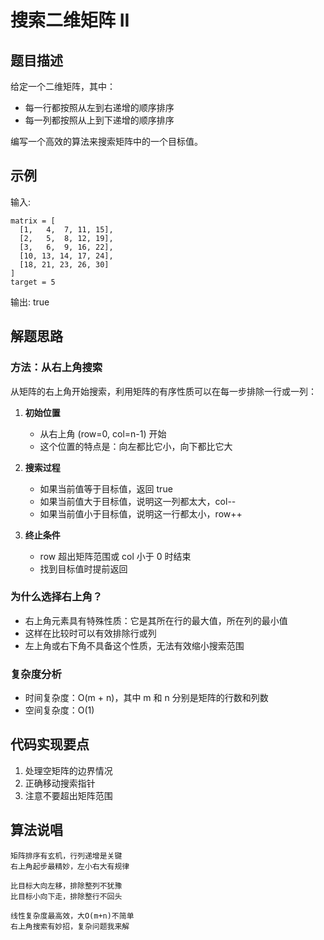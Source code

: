 # 搜索二维矩阵 II

## 题目描述
给定一个二维矩阵，其中：
- 每一行都按照从左到右递增的顺序排序
- 每一列都按照从上到下递增的顺序排序

编写一个高效的算法来搜索矩阵中的一个目标值。

## 示例
输入:
```
matrix = [
  [1,   4,  7, 11, 15],
  [2,   5,  8, 12, 19],
  [3,   6,  9, 16, 22],
  [10, 13, 14, 17, 24],
  [18, 21, 23, 26, 30]
]
target = 5
```
输出: true

## 解题思路

### 方法：从右上角搜索
从矩阵的右上角开始搜索，利用矩阵的有序性质可以在每一步排除一行或一列：

1. **初始位置**
   - 从右上角 (row=0, col=n-1) 开始
   - 这个位置的特点是：向左都比它小，向下都比它大

2. **搜索过程**
   - 如果当前值等于目标值，返回 true
   - 如果当前值大于目标值，说明这一列都太大，col--
   - 如果当前值小于目标值，说明这一行都太小，row++

3. **终止条件**
   - row 超出矩阵范围或 col 小于 0 时结束
   - 找到目标值时提前返回

### 为什么选择右上角？
- 右上角元素具有特殊性质：它是其所在行的最大值，所在列的最小值
- 这样在比较时可以有效排除行或列
- 左上角或右下角不具备这个性质，无法有效缩小搜索范围

### 复杂度分析
- 时间复杂度：O(m + n)，其中 m 和 n 分别是矩阵的行数和列数
- 空间复杂度：O(1)

## 代码实现要点
1. 处理空矩阵的边界情况
2. 正确移动搜索指针
3. 注意不要超出矩阵范围 

## 算法说唱
```
矩阵排序有玄机，行列递增是关键
右上角起步最精妙，左小右大有规律

比目标大向左移，排除整列不犹豫
比目标小向下走，排除整行不回头

线性复杂度最高效，大O(m+n)不简单
右上角搜索有妙招，复杂问题我来解
``` 